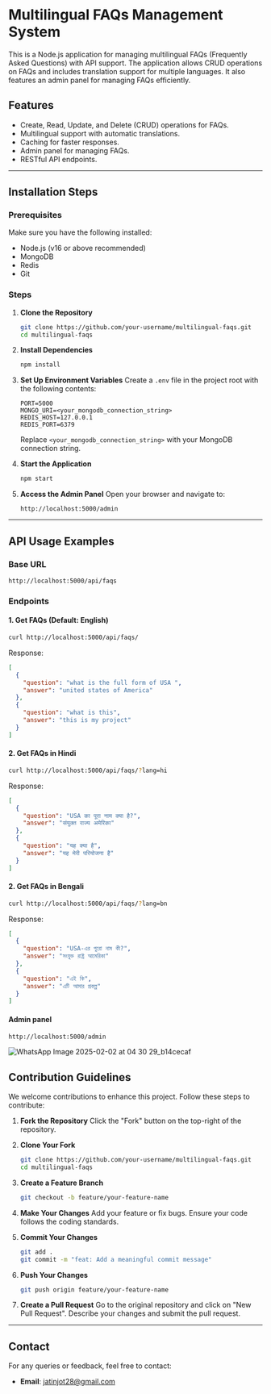 # Multilingual FAQs Management System

This is a Node.js application for managing multilingual FAQs (Frequently Asked Questions) with API support. The application allows CRUD operations on FAQs and includes translation support for multiple languages. It also features an admin panel for managing FAQs efficiently.

## Features
- Create, Read, Update, and Delete (CRUD) operations for FAQs.
- Multilingual support with automatic translations.
- Caching for faster responses.
- Admin panel for managing FAQs.
- RESTful API endpoints.

---

## Installation Steps

### Prerequisites
Make sure you have the following installed:
- Node.js (v16 or above recommended)
- MongoDB
- Redis
- Git

### Steps

1. **Clone the Repository**
   ```bash
   git clone https://github.com/your-username/multilingual-faqs.git
   cd multilingual-faqs
   ```

2. **Install Dependencies**
   ```bash
   npm install
   ```

3. **Set Up Environment Variables**
   Create a `.env` file in the project root with the following contents:
   ```env
   PORT=5000
   MONGO_URI=<your_mongodb_connection_string>
   REDIS_HOST=127.0.0.1
   REDIS_PORT=6379
   ```
   Replace `<your_mongodb_connection_string>` with your MongoDB connection string.

4. **Start the Application**
   ```bash
   npm start
   ```

5. **Access the Admin Panel**
   Open your browser and navigate to:
   ```
   http://localhost:5000/admin
   ```

---

## API Usage Examples

### Base URL
```
http://localhost:5000/api/faqs
```

### Endpoints

#### 1. Get FAQs (Default: English)
```bash
curl http://localhost:5000/api/faqs/
```
Response:
```json
[
  {
    "question": "what is the full form of USA ",
    "answer": "united states of America"
  },
  {
    "question": "what is this",
    "answer": "this is my project"
  }
]
```

#### 2. Get FAQs in Hindi
```bash
curl http://localhost:5000/api/faqs/?lang=hi
```
Response:
```json
[
  {
    "question": "USA का पूरा नाम क्या है?",
    "answer": "संयुक्त राज्य अमेरिका"
  },
  {
    "question": "यह क्या है",
    "answer": "यह मेरी परियोजना है"
  }
]
```

#### 2. Get FAQs in Bengali
```bash
curl http://localhost:5000/api/faqs/?lang=bn
```
Response:
```json
[
  {
    "question": "USA-এর পুরো নাম কী?",
    "answer": "সংযুক্ত রাষ্ট্র আমেরিকা"
  },
  {
    "question": "এই কি",
    "answer": "এটি আমার প্রকল্প"
  }
]
```



#### Admin panel
```bash
http://localhost:5000/admin
```
![WhatsApp Image 2025-02-02 at 04 30 29_b14cecaf](https://github.com/user-attachments/assets/0c2f90c7-e000-4ed6-9fca-83e2e05b0d23)



## Contribution Guidelines

We welcome contributions to enhance this project. Follow these steps to contribute:

1. **Fork the Repository**
   Click the "Fork" button on the top-right of the repository.

2. **Clone Your Fork**
   ```bash
   git clone https://github.com/your-username/multilingual-faqs.git
   cd multilingual-faqs
   ```

3. **Create a Feature Branch**
   ```bash
   git checkout -b feature/your-feature-name
   ```

4. **Make Your Changes**
   Add your feature or fix bugs. Ensure your code follows the coding standards.

5. **Commit Your Changes**
   ```bash
   git add .
   git commit -m "feat: Add a meaningful commit message"
   ```

6. **Push Your Changes**
   ```bash
   git push origin feature/your-feature-name
   ```

7. **Create a Pull Request**
   Go to the original repository and click on "New Pull Request". Describe your changes and submit the pull request.

---



## Contact
For any queries or feedback, feel free to contact:
- **Email**: jatinjot28@gmail.com


